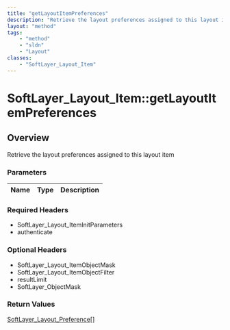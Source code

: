 ```yaml
---
title: "getLayoutItemPreferences"
description: "Retrieve the layout preferences assigned to this layout item"
layout: "method"
tags:
    - "method"
    - "sldn"
    - "Layout"
classes:
    - "SoftLayer_Layout_Item"
---
```

# SoftLayer_Layout_Item::getLayoutItemPreferences
## Overview 
Retrieve the layout preferences assigned to this layout item

### Parameters 
|Name | Type | Description |
| --- | --- | --- |


### Required Headers
* SoftLayer_Layout_ItemInitParameters
* authenticate

### Optional Headers
* SoftLayer_Layout_ItemObjectMask
* SoftLayer_Layout_ItemObjectFilter
* resultLimit
* SoftLayer_ObjectMask

### Return Values
<a href='/reference/datatypes/SoftLayer_Layout_Preference'>SoftLayer_Layout_Preference[] </a>
